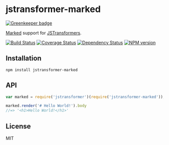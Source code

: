 # jstransformer-marked

[![Greenkeeper badge](https://badges.greenkeeper.io/jstransformers/jstransformer-marked.svg)](https://greenkeeper.io/)

[Marked](http://npm.im/marked) support for [JSTransformers](http://github.com/jstransformers).

[![Build Status](https://img.shields.io/travis/jstransformers/jstransformer-marked/master.svg)](https://travis-ci.org/jstransformers/jstransformer-marked)
[![Coverage Status](https://img.shields.io/codecov/c/github/jstransformers/jstransformer-marked/master.svg)](https://codecov.io/gh/jstransformers/jstransformer-marked)
[![Dependency Status](https://img.shields.io/david/jstransformers/jstransformer-marked/master.svg)](http://david-dm.org/jstransformers/jstransformer-marked)
[![NPM version](https://img.shields.io/npm/v/jstransformer-marked.svg)](https://www.npmjs.org/package/jstransformer-marked)

## Installation

    npm install jstransformer-marked

## API

```js
var marked = require('jstransformer')(require('jstransformer-marked'));

marked.render('# Hello World!').body
//=> '<h1>Hello World!</h1>'
```

## License

MIT

